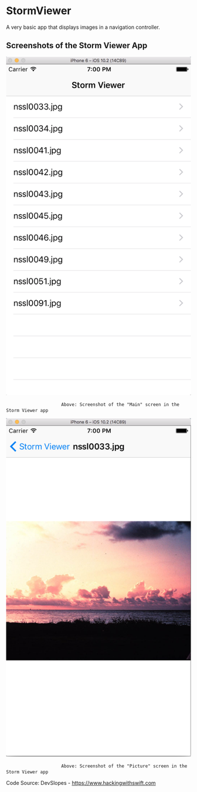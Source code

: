 # StormViewer

A very basic app that displays images in a navigation controller.

## Screenshots of the Storm Viewer App

![](AppScreenShots/MainScreen.png)

                         Above: Screenshot of the "Main" screen in the Storm Viewer app

![](AppScreenShots/SelectedCell.png)

                         Above: Screenshot of the "Picture" screen in the Storm Viewer app


Code Source: DevSlopes - https://www.hackingwithswift.com




















